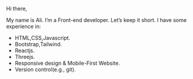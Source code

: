 Hi there,

My name is Ali. I’m a Front-end developer. Let’s keep it short. I have some experience in:
- HTML,CSS,Javascript.
- Bootstrap,Tailwind.
- Reactjs.
- Threejs.
- Responsive design & Mobile-First Website.
- Version control(e.g., git).


